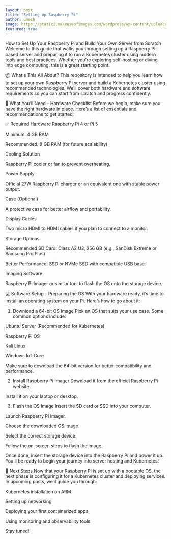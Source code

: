 ```yaml
---
layout: post
title: "Setting up Raspberry Pi"
author: umesh
image: https://static1.makeuseofimages.com/wordpress/wp-content/uploads/2023/05/raspberry-pi-os-logo-with-board-background-3.jpg?q=50&fit=crop&w=1140&h=&dpr=1.5
featured: true
---
```


How to Set Up Your Raspberry Pi and Build Your Own Server from Scratch
Welcome to this guide that walks you through setting up a Raspberry Pi-based server and preparing it to run a Kubernetes cluster using modern tools and best practices. Whether you're exploring self-hosting or diving into edge computing, this is a great starting point.

📦 What's This All About?
This repository is intended to help you learn how to set up your own Raspberry Pi server and build a Kubernetes cluster using recommended technologies. We’ll cover both hardware and software requirements so you can start from scratch and progress confidently.

🧰 What You’ll Need – Hardware Checklist
Before we begin, make sure you have the right hardware in place. Here’s a list of essentials and recommendations to get started:

✅ Required Hardware
Raspberry Pi 4 or Pi 5

Minimum: 4 GB RAM

Recommended: 8 GB RAM (for future scalability)

Cooling Solution

Raspberry Pi cooler or fan to prevent overheating.

Power Supply

Official 27W Raspberry Pi charger or an equivalent one with stable power output.

Case (Optional)

A protective case for better airflow and portability.

Display Cables

Two micro HDMI to HDMI cables if you plan to connect to a monitor.

Storage Options

Recommended SD Card: Class A2 U3, 256 GB (e.g., SanDisk Extreme or Samsung Pro Plus)

Better Performance: SSD or NVMe SSD with compatible USB base.

Imaging Software

Raspberry Pi Imager or similar tool to flash the OS onto the storage device.

💻 Software Setup – Preparing the OS
With your hardware ready, it’s time to install an operating system on your Pi. Here’s how to go about it:

1. Download a 64-bit OS Image
Pick an OS that suits your use case. Some common options include:

Ubuntu Server (Recommended for Kubernetes)

Raspberry Pi OS

Kali Linux

Windows IoT Core

Make sure to download the 64-bit version for better compatibility and performance.

2. Install Raspberry Pi Imager
Download it from the official Raspberry Pi website.

Install it on your laptop or desktop.

3. Flash the OS Image
Insert the SD card or SSD into your computer.

Launch Raspberry Pi Imager.

Choose the downloaded OS image.

Select the correct storage device.

Follow the on-screen steps to flash the image.

Once done, insert the storage device into the Raspberry Pi and power it up. You’ll be ready to begin your journey into server hosting and Kubernetes!

🚀 Next Steps
Now that your Raspberry Pi is set up with a bootable OS, the next phase is configuring it for a Kubernetes cluster and deploying services. In upcoming posts, we’ll guide you through:

Kubernetes installation on ARM

Setting up networking

Deploying your first containerized apps

Using monitoring and observability tools

Stay tuned!

